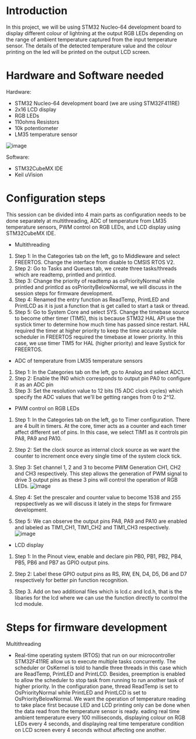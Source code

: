 # Introduction
In this project, we will be using STM32 Nucleo-64 development board to display different colour of lightning at the output RGB LEDs depending on the range of ambient temperature captured from the input temperature sensor. The details of the detected temperature value and the colour printing on the led will be printed on the output LCD screen. 

# Hardware and Software needed
Hardware:
- STM32 Nucleo-64 development board (we are using STM32F411RE)
- 2x16 LCD display
- RGB LEDs 
- 110ohms Resistors
- 10k potentiometer
- LM35 temperature sensor

![image](https://user-images.githubusercontent.com/82261395/122631081-67b1b400-d0fb-11eb-865a-f7c9f88acc03.png)

Software:
- STM32CubeMX IDE
- Keil uVision

# Configuration steps
This session can be divided into 4 main parts as configuration needs to be done separately at multithreading, ADC of temperature from LM35 temperature sensors, PWM control on RGB LEDs, and LCD display using STM32CubeMX IDE. 

- Multithreading
1. Step 1: In the Categories tab on the left, go to Middleware and select FREERTOS. Change the interface from disable to CMSIS RTOS V2. 
2. Step 2: Go to Tasks and Queues tab, we create three tasks/threads which are readtemp, printled and printlcd.
3. Step 3: Change the priority of readtemp as osPriorityNormal while printled and printlcd as osPriorityBelowNormal, we will discuss in the session steps for firmware development. 
4. Step 4: Renamed the entry function as ReadTemp, PrintLED and PrintLCD as it is just a function that is get called to start a task or thread. 
5. Step 5: Go to System Core and select SYS. Change the timebase source to become other timer (TIM5), this is because STM32 HAL API use the systick timer to determine how much time has passed since restart. HAL required the timer at higher priority to keep the time accurate while scheduler in FREERTOS required the timebase at lower priority. In this case, we use timer TIM5 for HAL (higher priority) and leave Systick for FREERTOS. 

- ADC of temperature from LM35 temperature sensors
1. Step 1: In the Categories tab on the left, go to Analog and select ADC1. 
2. Step 2: Enable the IN0 which corresponds to output pin PA0 to configure it as an ADC pin
3. Step 3: Set the resolution value to 12 bits (15 ADC clock cycles) which specify the ADC values that we'll be getting ranges from 0 to 2^12.

- PWM control on RGB LEDs
1. Step 1: In the Categories tab on the left, go to Timer configuration. There are 4 built in timers. At the core, timer acts as a counter and each timer affect different set of pins. In this case, we select TIM1 as it controls pin PA8, PA9 and PA10. 
2. Step 2: Set the clock source as internal clock source as we want the counter to increment once every single time of the system clock tick. 
3. Step 3: Set channel 1, 2 and 3 to become PWM Generation CH1, CH2 and CH3 respectively. This step allows the generation of PWM signal to drive 3 output pins as these 3 pins will control the operation of RGB LEDs.
![image](https://user-images.githubusercontent.com/82261395/122635452-9721ea00-d116-11eb-8feb-cce5df40d3f2.png)
4. Step 4: Set the prescaler and counter value to become 1538 and 255 repspectively as we will discuss it lately in the steps for firmware development.

5. Step 5: We can observe the output pins PA8, PA9 and PA10 are enabled and labeled as TIM1_CH1, TIM1_CH2 and TIM1_CH3 respectively. 
![image](https://user-images.githubusercontent.com/82261395/122635401-5033f480-d116-11eb-9203-b3d51025c520.png)

- LCD display 
1. Step 1: In the Pinout view, enable and declare pin PB0, PB1, PB2, PB4, PB5, PB6 and PB7 as GPIO output pins.
2. Step 2: Label these GPIO output pins as RS, RW, EN, D4, D5, D6 and D7 respectively for better pin function recognition. 

3. Step 3. Add on two additional files which is lcd.c and lcd.h, that is the libaries for the lcd where we can use the function directly to control the lcd module. 


# Steps for firmware development
Multithreading
- Real-time operating system (RTOS) that run on our microcontroller STM32F411RE allow us to execute multiple tasks concurrently. The scheduler or OsKernel is told to handle three threads in this case which are ReadTemp, PrintLED and PrintLCD. Besides, preemption is enabled to allow the scheduler to stop task from running to run another task of higher priority. In the configuration pane, thread ReadTemp is set to OsPriorityNormal while PrintLED and PrintLCD is set to OsPriorityBelowNormal. We want the operation of temperature reading to take place first because LED and LCD printing only can be done when the data read from the temperature sensor is ready. eading real time ambient temperature every 100 milliseconds, displaying colour on RGB LEDs every 4 seconds, and displaying real time temperature condition on LCD screen every 4 seconds without affecting one another. 
